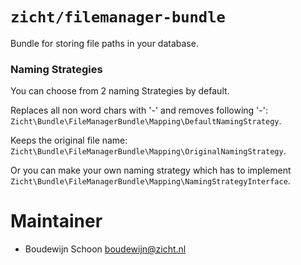 # `zicht/filemanager-bundle`
Bundle for storing file paths in your database.

### Naming Strategies
You can choose from 2 naming Strategies by default.

Replaces all non word chars with '-' and removes following '-':
`Zicht\Bundle\FileManagerBundle\Mapping\DefaultNamingStrategy`.

Keeps the original file name:
`Zicht\Bundle\FileManagerBundle\Mapping\OriginalNamingStrategy`.

Or you can make your own naming strategy which has to implement
`Zicht\Bundle\FileManagerBundle\Mapping\NamingStrategyInterface`.

# Maintainer
* Boudewijn Schoon <boudewijn@zicht.nl>
